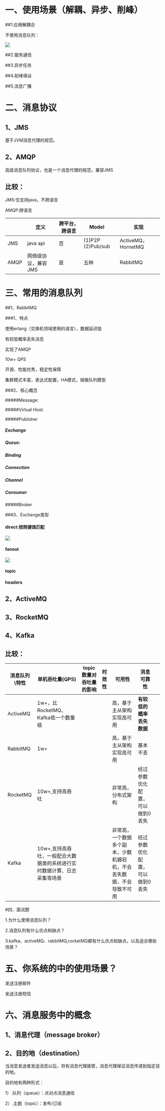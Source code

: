 # 一、使用场景（解耦、异步、削峰）

##1.应用解耦合

不使用消息队列：

![](images/mq-1.png)

##2.服务通信

##3.异步任务



##4.削峰填谷

##5.消息广播

# 二、消息协议

## 1、JMS

基于JVM消息代理的规范。

## 2、AMQP

高级消息队列协议，也是一个消息代理的规范，兼容JMS

## 比较：

JMS:仅支持java，不跨语言

AMQP:跨语言

|      | 定义          | 跨平台，跨语言 | Model                  |      | 实现                |
| ---- | ----------- | ------- | ---------------------- | ---- | ----------------- |
| JMS  | java api    | 否       | (1)P2P<br />(2)Pub/sub |      | ActiveMQ，HornetMQ |
| AMQP | 网络级协议，兼容JMS | 是       | 五种                     |      | RabbitMQ          |



# 三、常用的消息队列

##1、RabbitMQ

###1、特点

使用erlang（交换机领域使用的语言），数据延迟低

有较低概率丢失消息

实现了AMQP

10w+ QPS

开源、性能优秀，稳定性保障

集群模式丰富，表达式配置，HA模式，镜像队列模型

###2、核心概念

#####Message:

#####Virtual Host:

#####Publisher

##### Exchange

##### Queue:

##### Binding

##### Connection

##### Channel

##### Consumer

#####Broker

###3、Exchange类型

#### direct:按照键值匹配

![](images/exchange-direct.png)

#### fanout

![](images/exchange-fanout.png)

#### topic

#### headers

## 2、ActiveMQ

## 3、RocketMQ

## 4、Kafka

## 比较：

| 消息队列\特性  | 单机吞吐量(QPS)                             | topic 数量对吞吐量的影响 | 时效性  | 可用性                                | 消息可靠性            |      |
| -------- | -------------------------------------- | --------------- | ---- | ---------------------------------- | ---------------- | ---- |
| ActiveMQ | 1w+，比RocketMQ、Kafka低一个数量级              |                 |      | 高，基于主从架构实现高可用                      | **有较低的概率丢失数据**   |      |
| RabbitMQ | 1w+                                    |                 |      | 高，基于主从架构实现高可用                      | 基本不丢             |      |
| RocketMQ | 10w+,支持高吞吐                             |                 |      | 非常高，分布式架构                          | 经过参数优化配置，可以做到0丢失 |      |
| Kafka    | 10w+,支持高吞吐，一般配合大数据类的系统进行实时数据计算、日志采集等场景 |                 |      | 非常高，一个数据多个副本，少数机器宕机，不会丢失数据，不会导致不可用 | 经过参数优化配置，可以做到0丢失 |      |

#四、面试题

1.为什么使用消息队列？

2.消息队列有什么优点和缺点？

3.kafka、activeMQ、rabbitMQ,rocketMQ都有什么优点和缺点，以及适合哪些场景？

# 五、你系统的中的使用场景？

发送注册邮件

发送注册短信

# 六、消息服务中的概念

## 1、消息代理（message broker）

## 2、目的地（destination）

当消息发送者发送消息以后，将有消息代理接管，消息代理保证消息传递到指定目的地。

目的地有两种形式：

1）.队列（queue）：点对点消息通信

2）.主题（topic）：发布/订阅